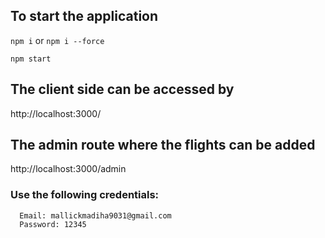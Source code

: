 ## To start the application 
`npm i` or `npm i --force`

`npm start`

## The client side can be accessed by

http://localhost:3000/

## The admin route where the flights can be added

http://localhost:3000/admin

### Use the following credentials: 

```
  Email: mallickmadiha9031@gmail.com
  Password: 12345
```

